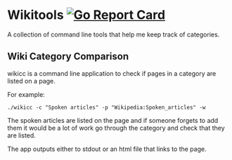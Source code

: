 # Wikitools [![Go Report Card](https://goreportcard.com/badge/github.com/peppage/Wikitools)](https://goreportcard.com/report/github.com/peppage/Wikitools)

A collection of command line tools that help me keep track of categories.

## Wiki Category Comparison

wikicc is a command line application to check if pages in a category are listed
on a page.

For example:

```
./wikicc -c "Spoken articles" -p "Wikipedia:Spoken_articles" -w
```

The spoken articles are listed on the page and if someone forgets to add them
it would be a lot of work go through the category and check that they are
listed.

The app outputs either to stdout or an html file that links to the page.
